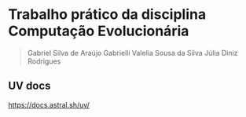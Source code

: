 # Trabalho prático da disciplina Computação Evolucionária

> Gabriel Silva de Araújo
> Gabrielli Valelia Sousa da Silva
> Júlia Diniz Rodrigues

## UV docs
https://docs.astral.sh/uv/
